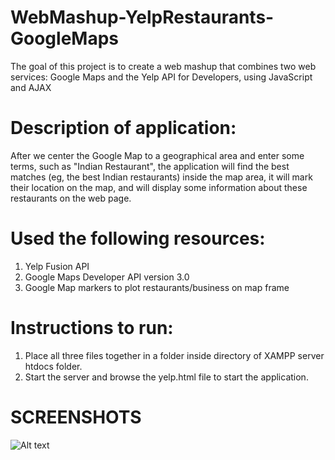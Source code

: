 # WebMashup-YelpRestaurants-GoogleMaps
 The goal of this project is to create a web mashup that combines two web services: Google Maps and the Yelp API for Developers, using JavaScript and AJAX
 
 # Description of application:
 After we center the Google Map to a geographical area and enter some terms, such as "Indian Restaurant", the application will find the best matches (eg, the best Indian restaurants) inside the map area, it will mark their location on the map, and will display some information about these restaurants on the web page.

# Used the following resources:
1. Yelp Fusion API
2. Google Maps Developer API version 3.0
3. Google Map markers to plot restaurants/business on map frame


# Instructions to run:
1. Place all three files together in a folder inside directory of XAMPP server htdocs folder.
2. Start the server and browse the yelp.html file to start the application.

# SCREENSHOTS

![Alt text](/relative/path/to/p3-home.JPG? "Optional Title")
